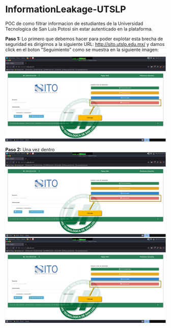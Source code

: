 # InformationLeakage-UTSLP
POC de como filtrar informacion de estudiantes de la Universidad Tecnologica de San Luis Potosi sin estar autenticado en la plataforma.

**Paso 1:**
Lo primero que debemos hacer para poder explotar esta brecha de seguridad es dirigirnos a la siguiente URL: http://sito.utslp.edu.mx/ y damos click en el boton "Seguimiento" como se muestra en la siguiente imagen:

<img src="https://github.com/GuilleX69/InformationLeakage-UTSLP/blob/main/images/Discover1.png">

**Paso 2:**
Una vez dentro
<img src="https://github.com/GuilleX69/InformationLeakage-UTSLP/blob/main/images/Discover1.png">
<img src="https://github.com/GuilleX69/InformationLeakage-UTSLP/blob/main/images/Discover1.png">
